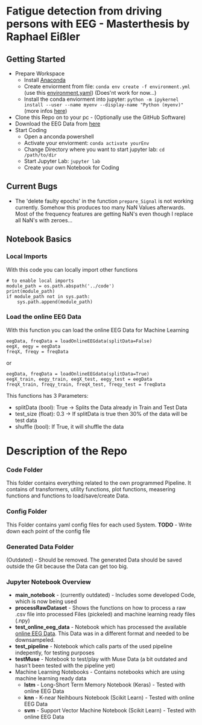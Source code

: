 # Fatigue detection from driving persons with EEG - Masterthesis by Raphael Eißler

## Getting Started
- Prepare Workspace
  - Install [Anaconda](https://www.anaconda.com/products/individual)
  - Create enviorment from file: `conda env create -f environment.yml` (use this [environment.yaml](environment.yml)) (Does'nt work for now...)
  - Install the conda enviorment into jupyter: `python -m ipykernel install --user --name myenv --display-name "Python (myenv)"` (more infos [here](https://ipython.readthedocs.io/en/stable/install/kernel_install.html))
- Clone this Repo on to your pc - (Optionally use the GitHub Software)
- Download the EEG Data from [here](https://1drv.ms/u/s!AuIx_mQRobFA1g8FMEXZBfbdnIgg?e=nMWSxN)
- Start Coding
  - Open a anconda powershell
  - Activate your enviorment: `conda activate yourEnv`
  - Change Directory where you want to start jupyter lab: `cd /path/to/dir`
  - Start Jupyter Lab: `jupyter lab`
  - Create your own Notebook for Coding
 
## Current Bugs
- The 'delete faulty epochs' in the function `prepare_Signal` is not working currently. Somehow this produces too many NaN Values afterwards. Most of the frequency features are getting NaN's even though I replace all NaN's with zeroes...


## Notebook Basics
### Local Imports
With this code you can locally import other functions
```
# to enable local imports
module_path = os.path.abspath('../code')
print(module_path)
if module_path not in sys.path:
    sys.path.append(module_path)
```

### Load the online EEG Data
With this function you can load the online EEG Data for Machine Learning
```
eegData, freqData = loadOnlineEEGdata(splitData=False)
eegX, eegy = eegData
freqX, freqy = freqData
```
or
```
eegData, freqData = loadOnlineEEGdata(splitData=True)
eegX_train, eegy_train, eegX_test, eegy_test = eegData
freqX_train, freqy_train, freqX_test, freqy_test = freqData
```

This functions has 3 Parameters:
- splitData (bool): True -> Splits the Data already in Train and Test Data
- test_size (float): 0.3 -> If splitData is true then 30% of the data will be test data
- shuffle (bool): If True, it will shuffle the data


# Description of the Repo
### Code Folder
This folder contains everything related to the own programmed Pipeline. It contains of transformers, utility functions, plot functions, measering functions and functions to load/save/create Data.

### Config Folder
This Folder contains yaml config files for each used System.
**TODO** - Write down each point of the config file

### Generated Data Folder
(Outdated) - Should be removed. The generated Data should be saved outside the Git because the Data can get too big.

### Jupyter Notebook Overview
- **main_notebook** - (currently outdated) - Includes some developed Code, which is now being used
- **processRawDataset** - Shows the functions on how to process a raw .csv file into processed Files (pickeled) and machine learning ready files (.npy)
- **test_online_eeg_data** - Notebook which has processed the available [online EEG Data](https://figshare.com/articles/The_original_EEG_data_for_driver_fatigue_detection/5202739). This Data was in a different format and needed to be downsampeled.
- **test_pipeline** - Notebook which calls parts of the used pipeline indepently, for testing purposes
- **testMuse** - Notebook to test/play with Muse Data (a bit outdated and hasn't been tested with the pipeline yet)
- Machine Learning Notebooks - Contains notebooks which are using machine learning ready data
  - **lstm** - Long-Short Term Memory Notebook (Keras) - Tested with online EEG Data
  - **knn** - K-near Neihbours Notebook (Scikit Learn) - Tested with online EEG Data
  - **svm** - Support Vector Machine Notebook (Scikit Learn) - Tested with online EEG Data
